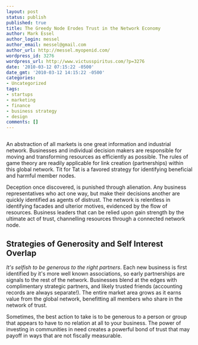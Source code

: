 ```yaml
---
layout: post
status: publish
published: true
title: The Greedy Node Erodes Trust in the Network Economy
author: Mark Essel
author_login: messel
author_email: messel@gmail.com
author_url: http://messel.myopenid.com/
wordpress_id: 3276
wordpress_url: http://www.victusspiritus.com/?p=3276
date: '2010-03-12 07:15:22 -0500'
date_gmt: '2010-03-12 14:15:22 -0500'
categories:
- Uncategorized
tags:
- startups
- marketing
- finance
- business strategy
- design
comments: []
---
```

<p><a href="{{ site.url }}/assets/2010/03/p_279_257_9A6E73ED-E942-402F-9F3C-37D1BDA75759.jpeg"><img src="{{ site.url }}/assets/2010/03/p_279_257_9A6E73ED-E942-402F-9F3C-37D1BDA75759.jpeg" alt="" class="alignnone size-full" /></a></p>
<p>An abstraction of all markets is one great information and industrial network. Businesses and individual decision makers are responsible for moving and transforming resources as efficiently as possible. The rules of game theory are readily applicable for link creation (partnerships) within this global network. Tit for Tat is a favored strategy for identifying beneficial and harmful member nodes.</p>
<p>Deception once discovered, is punished through alienation. Any business representatives who act one way, but make their decisions another are quickly identified as agents of distrust. The network is relentless in identifying facades and ulterior motives, evidenced by the flow of resources. Business leaders that can be relied upon gain strength by the ultimate act of trust, channelling resources through a connected network node.</p>
<h2>Strategies of Generosity and Self Interest Overlap</h2>
<p><i>It's selfish to be generous to the right partners</I>. Each new business is first identified by it's more well known associations, so early partnerships are signals to the rest of the network. Businesses blend at the edges with complimentary strategic partners, and likely trusted friends (accounting records are always separate!). The entire market area grows as it earns value from the global network, benefitting all members who share in the network of trust.</p>
<p>Sometimes, the best action to take is to be generous to a person or group that appears to have to no relation at all to your business. The power of investing in communities in need creates a powerful bond of trust that may payoff in ways that are not fiscally measurable.</p>
